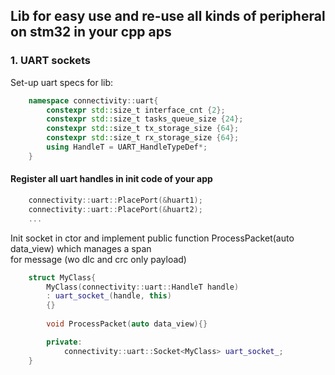 ## Lib for easy use and re-use all kinds of peripheral on stm32 in your cpp aps
### 1. UART sockets <br />
Set-up uart specs for lib:
```cpp
    namespace connectivity::uart{
        constexpr std::size_t interface_cnt {2};
        constexpr std::size_t tasks_queue_size {24};
        constexpr std::size_t tx_storage_size {64};
        constexpr std::size_t rx_storage_size {64};
        using HandleT = UART_HandleTypeDef*;
    }
```
#### Register all uart handles in init code of your app <br />
```cpp
    connectivity::uart::PlacePort(&huart1);
    connectivity::uart::PlacePort(&huart2);
    ...
```
Init socket in ctor and implement public function ProcessPacket(auto data_view) which manages a span  <br />
for message (wo dlc and crc only payload)
```cpp
    struct MyClass{
        MyClass(connectivity::uart::HandleT handle)
        : uart_socket_(handle, this)
        {}
        
        void ProcessPacket(auto data_view){}

        private:
            connectivity::uart::Socket<MyClass> uart_socket_;
    }
```